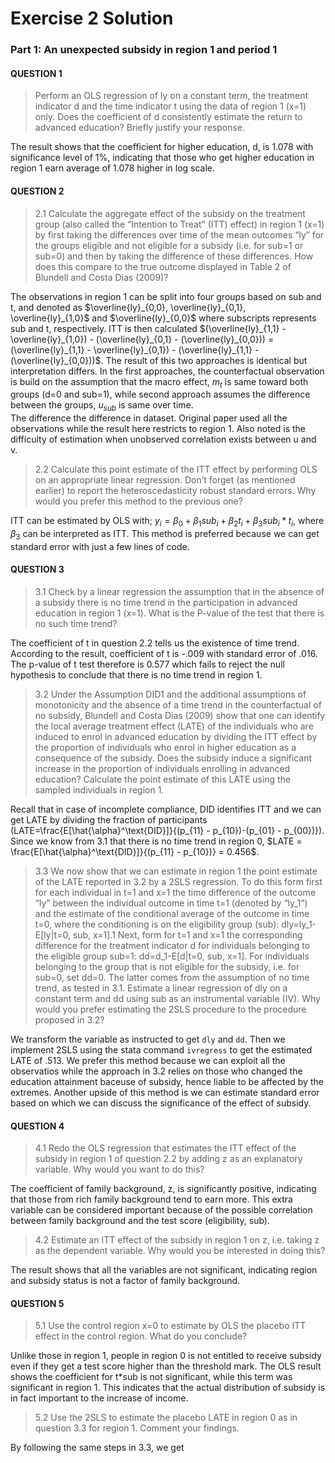 # Exercise 2 Solution



### Part 1: An unexpected subsidy in region 1 and period 1  

#### QUESTION 1
> Perform an OLS regression of ly on a constant term, the treatment indicator d and the time indicator t using the data of region 1 (x=1) only. Does the coefficient of d consistently estimate the return to advanced education? Briefly justify your response.  

The result shows that the coefficient for higher education, d, is 1.078 with significance level of 1%, indicating that those who get higher education in region 1 earn average of 1.078 higher in log scale.  

#### QUESTION 2  

> 2.1 Calculate the aggregate effect of the subsidy on the treatment group (also called the “Intention to Treat” (ITT) effect) in region 1 (x=1) by first taking the differences over time of the mean outcomes “ly” for the groups eligible and not eligible for a subsidy (i.e. for sub=1 or sub=0) and then by taking the difference of these differences. How does this compare to the true outcome displayed in Table 2 of Blundell and Costa Dias (2009)?  

The observations in region 1 can be split into four groups based on sub and t, and denoted as $\overline{ly}_{0,0}, \overline{ly}_{0,1}, \overline{ly}_{1,0}$ and $\overline{ly}_{0,0}$ where subscripts represents sub and t, respectively. ITT is then calculated $(\overline{ly}_{1,1} - \overline{ly}_{1,0}) - (\overline{ly}_{0,1} - (\overline{ly}_{0,0})) = (\overline{ly}_{1,1} - \overline{ly}_{0,1}) - (\overline{ly}_{1,1} - (\overline{ly}_{0,0}))$. The result of this two approaches is identical but interpretation differs. In the first approaches, the counterfactual observation is build on the assumption that the macro effect, $m_t$ is same toward both groups (d=0 and sub=1), while second approach assumes the difference between the groups, $u_{sub}$ is same over time.  
The difference the difference in dataset. Original paper used all the observations while the result here restricts to region 1. Also noted is the difficulty of estimation when unobserved correlation exists  between u and v.  

> 2.2 Calculate this point estimate of the ITT effect by performing OLS on an appropriate linear regression. Don’t forget (as mentioned earlier) to report the heteroscedasticity robust standard errors. Why would you prefer this method to the previous one?  

ITT can be estimated by OLS with; $y_i= \beta_0 + \beta_1 sub_i + \beta_2 t_i + \beta_3  sub_i * t_i$, where $\beta_3$ can be interpreted as ITT. This method is preferred because we can get standard error with just a few lines of code.  

#### QUESTION 3  
> 3.1 Check by a linear regression the assumption that in the absence of a subsidy there is no time trend in the participation in advanced education in region 1 (x=1). What is the P-value of the test that there is no such time trend?  

The coefficient of t in question 2.2 tells us the existence of time trend. According to the result, coefficient of t is -.009 with standard error of .016. The p-value of t test therefore is 0.577 which fails to reject the null hypothesis to conclude that there is no time trend in region 1.  

> 3.2 Under the Assumption DID1 and the additional assumptions of monotonicity and the absence of a time trend in the counterfactual of no subsidy, Blundell and Costa Dias (2009) show that one can identify the local average treatment effect (LATE) of the individuals who are induced to enrol in advanced education by dividing the ITT effect by the proportion of individuals who enrol in higher education as a consequence of the subsidy. Does the subsidy induce a significant increase in the proportion of individuals enrolling in advanced education? Calculate the point estimate of this LATE using the sampled individuals in region 1.  

Recall that in case of incomplete compliance, DID identifies ITT and we can get LATE by dividing the fraction of participants (LATE=\frac{E[\hat{\alpha}^\text{DID}]}{(p_{11} - p_{10})-(p_{01} - p_{00})}). Since we know from 3.1 that there is no time trend in region 0, $LATE = \frac{E[\hat{\alpha}^\text{DID}]}{(p_{11} - p_{10})} = 0.456$.  


> 3.3 We now show that we can estimate in region 1 the point estimate of the LATE reported in 3.2 by a 2SLS regression. To do this form first for each individual in t=1 and x=1 the time difference of the outcome “ly” between the individual outcome in time t=1 (denoted by “ly_1”) and the estimate of the conditional average of the outcome in time t=0, where the conditioning is on the eligibility group (sub): dly=ly_1-E[ly|t=0, sub, x=1].1 Next, form for t=1 and x=1 the corresponding difference for the treatment indicator d for individuals belonging to the eligible group sub=1: dd=d_1-E[d|t=0, sub, x=1]. For individuals belonging to the group that is not eligible for the subsidy, i.e. for sub=0, set dd=0. The latter comes from the assumption of no time trend, as tested in 3.1. Estimate a linear regression of dly on a constant term and dd using sub as an instrumental variable (IV). Why would you prefer estimating the 2SLS procedure to the procedure proposed in 3.2?  

We transform the variable as instructed to get `dly` and `dd`. Then we implement 2SLS using the stata command `ivregress` to get the estimated LATE of .513. We prefer this method because we can exploit all the observatios while the approach in 3.2 relies on those who changed the education attainment baceuse of subsidy, hence liable to be affected by the extremes. Another upside of this method is we can estimate standard error based on which we can discuss the significance of the effect of subsidy.  


#### QUESTION 4  

> 4.1 Redo the OLS regression that estimates the ITT effect of the subsidy in region 1 of question 2.2 by
adding z as an explanatory variable. Why would you want to do this?  

The coefficient of family background, z, is significantly positive, indicating that those from rich family background tend to earn more. This extra variable can be considered important because of the possible correlation between family background and the test score (eligibility, sub).  

> 4.2 Estimate an ITT effect of the subsidy in region 1 on z, i.e. taking z as the dependent variable. Why
would you be interested in doing this?  

The result shows that all the variables are not significant, indicating region and subsidy status is not a factor of family background.  

#### QUESTION 5  
> 5.1 Use the control region x=0 to estimate by OLS the placebo ITT effect in the control region. What do you conclude?  

Unlike those in region 1, people in region 0 is not entitled to receive subsidy even if they get a test score higher than the threshold mark. The OLS result shows the coefficient for t*sub is not significant, while this term was significant in region 1. This indicates that the actual distribution of subsidy is in fact important to the increase of income.  

> 5.2 Use the 2SLS to estimate the placebo LATE in region 0 as in question 3.3 for region 1. Comment your findings.  

By following the same steps in 3.3, we get
